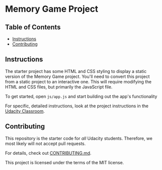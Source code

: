 # Memory Game Project

## Table of Contents

* [Instructions](#instructions)
* [Contributing](#contributing)

## Instructions

The starter project has some HTML and CSS styling to display a static version of the Memory Game project. You'll need to convert this project from a static project to an interactive one. This will require modifying the HTML and CSS files, but primarily the JavaScript file.

To get started, open `js/app.js` and start building out the app's functionality

For specific, detailed instructions, look at the project instructions in the [Udacity Classroom](https://classroom.udacity.com/me).

## Contributing

This repository is the starter code for _all_ Udacity students. Therefore, we most likely will not accept pull requests.

For details, check out [CONTRIBUTING.md](CONTRIBUTING.md).

This project is licensed under the terms of the MIT license.